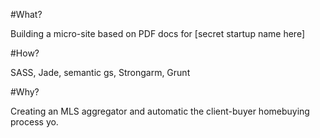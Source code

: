 #What?

Building a micro-site based on PDF docs for [secret startup name here]

#How?

SASS, Jade, semantic gs, Strongarm, Grunt

#Why?

Creating an MLS aggregator and automatic the client-buyer homebuying process yo.

